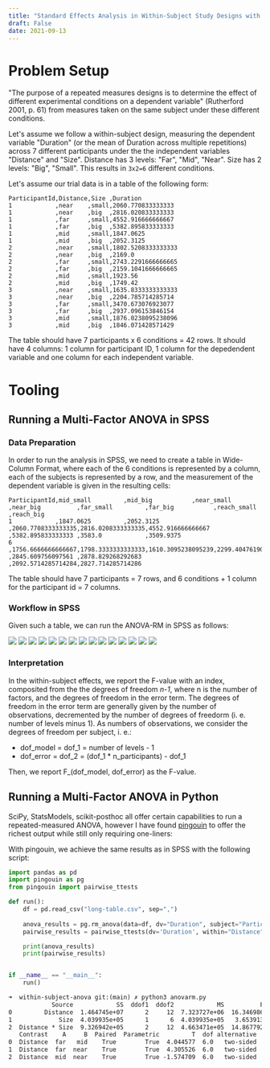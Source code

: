 ```yaml
---
title: "Standard Effects Analysis in Within-Subject Study Designs with SPSS and Python"
draft: False
date: 2021-09-13
---
```


# Problem Setup
"The purpose of a repeated measures designs is to determine the effect of different experimental conditions on a dependent
variable" (Rutherford 2001, p. 61) from measures taken on the same subject under these different conditions. 

Let's assume we follow a within-subject design, measuring the dependent variable "Duration" (or the mean of Duration across multiple repetitions) across 7 different participants under the the independent variables "Distance" and "Size". Distance has 3 levels: "Far", "Mid", "Near". Size has 2 levels: "Big", "Small". This results in `3x2=6` different conditions. 

Let's assume our trial data is in a table of the following form:
```csv
ParticipantId,Distance,Size ,Duration
1            ,near    ,small,2060.770833333333
1            ,near    ,big  ,2816.020833333333
1            ,far     ,small,4552.916666666667
1            ,far     ,big  ,5382.895833333333
1            ,mid     ,small,1847.0625
1            ,mid     ,big  ,2052.3125
2            ,near    ,small,1802.5208333333333
2            ,near    ,big  ,2169.0
2            ,far     ,small,2743.2291666666665
2            ,far     ,big  ,2159.1041666666665
2            ,mid     ,small,1923.56
2            ,mid     ,big  ,1749.42
3            ,near    ,small,1635.8333333333333
3            ,near    ,big  ,2204.785714285714
3            ,far     ,small,3470.673076923077
3            ,far     ,big  ,2937.096153846154
3            ,mid     ,small,1876.0238095238096
3            ,mid     ,big  ,1846.071428571429
```

The table should have 7 participants x 6 conditions = 42 rows. It should have 4 columns: 1 column for participant ID, 1 column for the depedendent variable and one column for each independent variable. 

# Tooling 
## Running a Multi-Factor ANOVA in SPSS

### Data Preparation
In order to run the analysis in SPSS, we need to create a table in Wide-Column Format, where each of the 6 conditions is represented by a column, each of the subjects is represented by a row, and the measurement of the dependent variable is given in the resulting cells:

```csv
ParticipantId,mid_small         ,mid_big           ,near_small        ,near_big          ,far_small         ,far_big           ,reach_small       ,reach_big
1            ,1847.0625         ,2052.3125         ,2060.7708333333335,2816.0208333333335,4552.916666666667 ,5382.895833333333 ,3583.0            ,3509.9375
6            ,1756.6666666666667,1798.3333333333333,1610.3095238095239,2299.404761904762 ,2845.609756097561 ,2878.829268292683 ,2092.5714285714284,2827.714285714286
```

The table should have 7 participants = 7 rows, and 6 conditions + 1 column for the participant id = 7 columns.

### Workflow in SPSS
Given such a table, we can run the ANOVA-RM in SPSS as follows:

![](import-data.png)
![](set-csv-format.png)
![](check-columns.png)
![](select-repeated-measures.png)
![](define-factors.png)
![](assign-factors.png)
![](assign-factors-2.png)
![](define-plots.png)
![](define-estimated-means-with-bonf.png)
![](define-options.png)
![](check-outline.png)
![](check-factors.png)
![](interpret-within-subject-effects.png)
![](interpret-pairwise-comparisons-distance.png)
![](interpret-pairwise-comparisons-size.png)

### Interpretation
In the within-subject effects, we report the F-value with an index, composited from the the degrees of freedom _n-1_, where n is the number of factors, and the degrees of freedom in the error term. The degrees of freedom in the error term are generally given by the number of observations, decremented by the number of degrees of freedorm (i. e. number of levels minus 1). As numbers of observations, we consider the degrees of freedom per subject, i. e.:

- dof_model = dof_1 = number of levels - 1
- dof_error = dof_2 = (dof_1 * n_participants) - dof_1

Then, we report F_(dof_model, dof_error) as the F-value.

## Running a Multi-Factor ANOVA in Python
SciPy, StatsModels, scikit-posthoc all offer certain capabilities to run a repeated-measured ANOVA, however I have found [pingouin](https://github.com/raphaelvallat/pingouin) to offer the richest output while still only requiring one-liners:

With pingouin, we achieve the same results as in SPSS with the following script:

```py
import pandas as pd
import pingouin as pg
from pingouin import pairwise_ttests

def run():
    df = pd.read_csv("long-table.csv", sep=",")
    
    anova_results = pg.rm_anova(data=df, dv="Duration", subject="ParticipantId", within=["Distance", "Size"], detailed=True)
    pairwise_results = pairwise_ttests(dv='Duration', within="Distance", subject='ParticipantId', data=df, padjust="bonf")

    print(anova_results)
    print(pairwise_results)


if __name__ == "__main__":
    run()
```


```txt
➜  within-subject-anova git:(main) ✗ python3 anovarm.py
            Source            SS  ddof1  ddof2            MS          F     p-unc  p-GG-corr       np2      eps
0         Distance  1.464745e+07      2     12  7.323727e+06  16.346986  0.000375   0.004655  0.731507  0.56380
1             Size  4.039935e+05      1      6  4.039935e+05   3.653913  0.104487   0.104487  0.378490  1.00000
2  Distance * Size  9.326942e+05      2     12  4.663471e+05  14.867792  0.000565   0.002935  0.712476  0.69261
   Contrast    A     B  Paired  Parametric         T  dof alternative     p-unc    p-corr p-adjust    BF10    hedges
0  Distance  far   mid    True        True  4.044577  6.0   two-sided  0.006768  0.020303     bonf   9.087  1.810697
1  Distance  far  near    True        True  4.305526  6.0   two-sided  0.005062  0.015186     bonf  11.393  1.574290
2  Distance  mid  near    True        True -1.574709  6.0   two-sided  0.166391  0.499173     bonf   0.843 -0.543070
```


